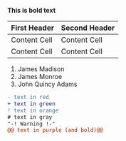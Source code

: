 **This is bold text**

| First Header  | Second Header |
| ------------- | ------------- |
| Content Cell  | Content Cell  |
| Content Cell  | Content Cell  |

1. James Madison
2. James Monroe
3. John Quincy Adams

```diff
- text in red
+ text in green
! text in orange
# text in gray
"-! Warning !-"
@@ text in purple (and bold)@@
```
